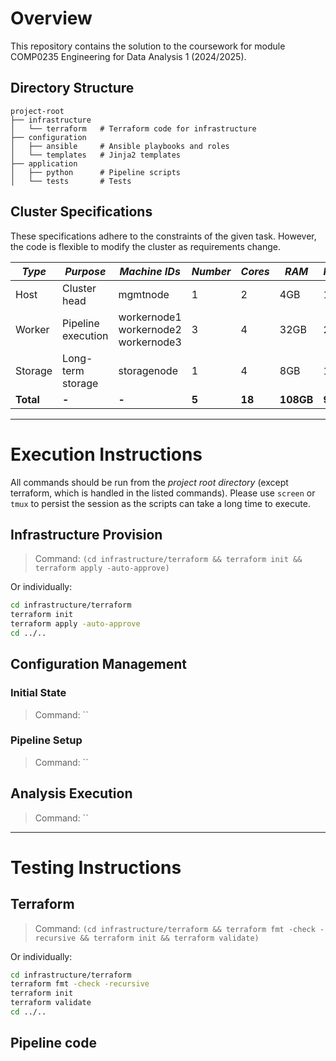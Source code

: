 # Overview

This repository contains the solution to the coursework for module COMP0235 Engineering for Data Analysis 1 (2024/2025).

## Directory Structure

```
project-root
├── infrastructure
│   └── terraform   # Terraform code for infrastructure
├── configuration
│   ├── ansible     # Ansible playbooks and roles
│   └── templates   # Jinja2 templates
├── application
│   ├── python      # Pipeline scripts
│   └── tests       # Tests
```

## Cluster Specifications

These specifications adhere to the constraints of the given task. However, the code is flexible to modify the cluster as requirements change.

| _Type_    | _Purpose_          | _Machine IDs_                             | _Number_ | _Cores_ | _RAM_     | _HDD1_   | _HDD2_    |
| --------- | ------------------ | ----------------------------------------- | -------- | ------- | --------- | -------- | --------- |
| Host      | Cluster head       | mgmtnode                                  | 1        | 2       | 4GB       | 10GB     | -         |
| Worker    | Pipeline execution | workernode1<br>workernode2<br>workernode3 | 3        | 4       | 32GB      | 25GB     | -         |
| Storage   | Long-term storage  | storagenode                               | 1        | 4       | 8GB       | 10GB     | 200GB     |
| **Total** | **-**              | **-**                                     | **5**    | **18**  | **108GB** | **95GB** | **200GB** |

---

# Execution Instructions

All commands should be run from the _project root directory_ (except terraform, which is handled in the listed commands). Please use `screen` or `tmux` to persist the session as the scripts can take a long time to execute.

## Infrastructure Provision

> Command: `(cd infrastructure/terraform && terraform init && terraform apply -auto-approve)`

Or individually:

```bash
cd infrastructure/terraform
terraform init
terraform apply -auto-approve
cd ../..
```

## Configuration Management

### Initial State

> Command: ``

### Pipeline Setup

> Command: ``

## Analysis Execution

> Command: ``

---

# Testing Instructions

## Terraform

> Command: `(cd infrastructure/terraform && terraform fmt -check -recursive && terraform init && terraform validate)`

Or individually:

```bash
cd infrastructure/terraform
terraform fmt -check -recursive
terraform init
terraform validate
cd ../..
```

## Pipeline code
